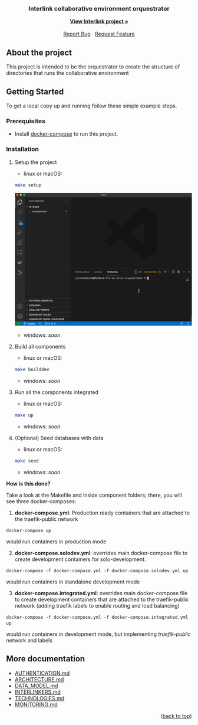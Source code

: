 <div id="top"></div>

<!-- PROJECT LOGO -->
<br />
<div align="center">

  <h3 align="center">Interlink collaborative environment orquestrator</h3>

  <p align="center">
    <a href="https://interlink-project.eu/"><strong>View Interlink project »</strong></a>
    <br />
    <br />
    <a href="https://github.com/interlink-project/backend/issues">Report Bug</a>
    ·
    <a href="https://github.com/interlink-project/backend/issues">Request Feature</a>
  </p>
</div>


<!-- ABOUT THE PROJECT -->
## About the project

This project is intended to be the orquestrator to create the structure of directories that runs the collaborative environment

<!-- GETTING STARTED -->
## Getting Started

To get a local copy up and running follow these simple example steps.

### Prerequisites

* Install [docker-compose](https://docs.docker.com/compose/install/) to run this project.

### Installation

1. Setup the project 

    * linux or macOS: 

    ```sh
    make setup
    ```
    ![Setup](docs/images/main/setup.gif)
    
    * windows: *soon*

1. Build all components

    * linux or macOS:
    
    ```sh
    make builddev
    ```

    * windows: *soon*

1. Run all the components integrated

    * linux or macOS: 
    
    ```sh
    make up
    ```

    * windows: *soon*

1. (Optional) Seed databases with data

    * linux or macOS: 
    
    ```sh
    make seed
    ```

    * windows: *soon*

  **How is this done?**

  Take a look at the Makefile and inside component folders; there, you will see three docker-composes:

  1. **docker-compose.yml**: Production ready containers that are attached to the traefik-public network
    
    docker-compose up
  
  would run containers in production mode

  2. **docker-compose.solodev.yml**: overrides main docker-compose file to create development containers for solo-development.  
  
    docker-compose -f docker-compose.yml -f docker-compose.solodev.yml up
  
  would run containers in standalone development mode

  3. **docker-compose.integrated.yml**: overrides main docker-compose file to create development containers that are attached to the traefik-public network (adding traefik labels to enable routing and load balancing)

    docker-compose -f docker-compose.yml -f docker-compose.integrated.yml up 
  
  would run containers in development mode, but implementing *traefik-public* network and labels


## More documentation
* [AUTHENTICATION.md](docs/AUTHENTICATION.md)
* [ARCHITECTURE.md](docs/ARCHITECTURE.md)
* [DATA_MODEL.md](docs/DATA_MODEL.md)
* [INTERLINKERS.md](docs/INTERLINKERS.md)
* [TECHNOLOGIES.md](docs/TECHNOLOGIES.md)
* [MONITORING.md](docs/MONITORING.md)

<p align="right">(<a href="#top">back to top</a>)</p>
